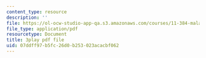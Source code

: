 ```yaml
---
content_type: resource
description: ''
file: https://ol-ocw-studio-app-qa.s3.amazonaws.com/courses/11-384-malaysia-sustainable-cities-practicum-spring-2018/07ddff97b5fc26d0b253023acacbf062_b-PoEwPoRe8.pdf
file_type: application/pdf
resourcetype: Document
title: 3play pdf file
uid: 07ddff97-b5fc-26d0-b253-023acacbf062
---
```

